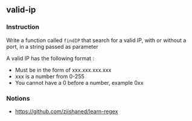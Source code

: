 ## valid-ip

### Instruction

Write a function called `findIP` that search for a valid IP, with or without a port, in a string passed as parameter

A valid IP has the following format :

- Must be in the form of xxx.xxx.xxx.xxx
- xxx is a number from 0-255
- You cannot have a 0 before a number, example 0xx


### Notions

- https://github.com/ziishaned/learn-regex